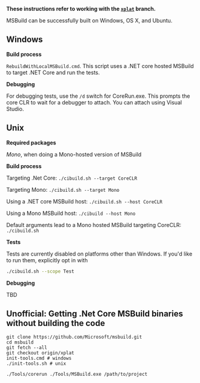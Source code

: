 **These instructions refer to working with the [`xplat`](https://github.com/Microsoft/msbuild/tree/xplat) branch.**

MSBuild can be successfully built on Windows, OS X, and Ubuntu.

## Windows ##
**Build process**

`RebuildWithLocalMSBuild.cmd`. This script uses a .NET core hosted MSBuild to target .NET Core and run the tests.

**Debugging**

For debugging tests, use the `/d` switch for CoreRun.exe. This prompts the core CLR to wait for a debugger to attach. You can attach using Visual Studio.

## Unix ##

**Required packages**

_Mono_, when doing a Mono-hosted version of MSBuild

**Build process**

Targeting .Net Core: `./cibuild.sh --target CoreCLR`

Targeting Mono: `./cibuild.sh --target Mono`

Using a .NET core MSBuild host: `./cibuild.sh --host CoreCLR`

Using a Mono MSBuild host: `./cibuild --host Mono`

Default arguments lead to a Mono hosted MSBuild targeting CoreCLR: `./cibuild.sh`

**Tests**

Tests are currently disabled on platforms other than Windows. If you'd like to run them, explicitly opt in with
```sh
./cibuild.sh --scope Test
```

**Debugging**

TBD

## Unofficial: Getting .Net Core MSBuild binaries without building the code ##

```
git clone https://github.com/Microsoft/msbuild.git
cd msbuild
git fetch --all
git checkout origin/xplat
init-tools.cmd # windows
./init-tools.sh # unix

./Tools/corerun ./Tools/MSBuild.exe /path/to/project
```


